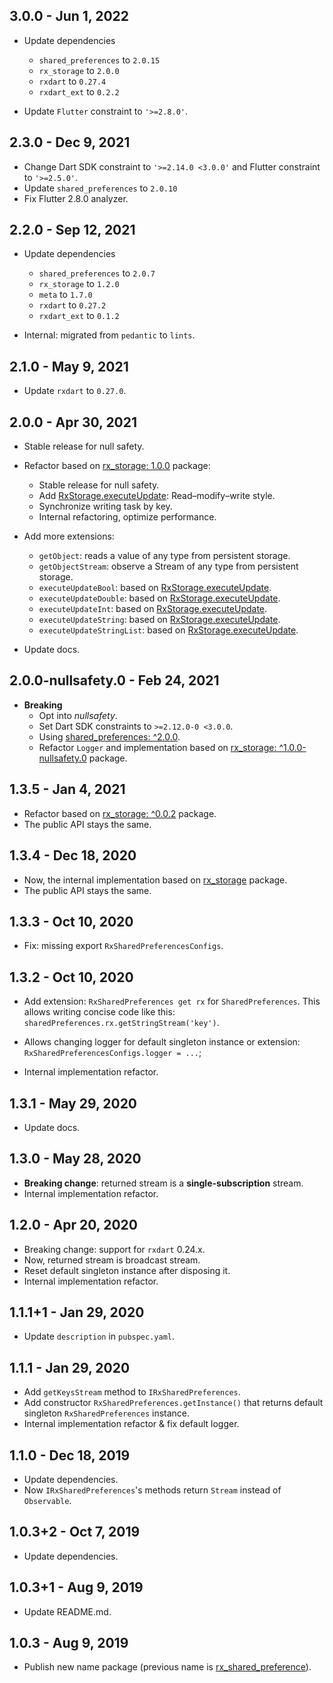 ## 3.0.0 - Jun 1, 2022

-   Update dependencies
    -   `shared_preferences` to `2.0.15`
    -   `rx_storage` to `2.0.0`
    -   `rxdart` to `0.27.4`
    -   `rxdart_ext` to `0.2.2`

-   Update `Flutter` constraint to `'>=2.8.0'`.

## 2.3.0 - Dec 9, 2021

-   Change Dart SDK constraint to `'>=2.14.0 <3.0.0'` and Flutter constraint to `'>=2.5.0'`.
-   Update `shared_preferences` to `2.0.10`
-   Fix Flutter 2.8.0 analyzer.

## 2.2.0 - Sep 12, 2021

-   Update dependencies
    -   `shared_preferences` to `2.0.7`
    -   `rx_storage` to `1.2.0`
    -   `meta` to `1.7.0`
    -   `rxdart` to `0.27.2`
    -   `rxdart_ext` to `0.1.2`

-   Internal: migrated from `pedantic` to `lints`.

## 2.1.0 - May 9, 2021

-   Update `rxdart` to `0.27.0`.

## 2.0.0 - Apr 30, 2021

-   Stable release for null safety.

-   Refactor based on [rx_storage: 1.0.0](https://pub.dev/packages/rx_storage/versions/1.0.0) package:
    -   Stable release for null safety.
    -   Add [RxStorage.executeUpdate](https://pub.dev/documentation/rx_storage/latest/rx_storage/RxStorage/executeUpdate.html): Read–modify–write style.
    -   Synchronize writing task by key.
    -   Internal refactoring, optimize performance.

-   Add more extensions:
    -   `getObject`: reads a value of any type from persistent storage.
    -   `getObjectStream`: observe a Stream of any type from persistent storage.
    -   `executeUpdateBool`: based on [RxStorage.executeUpdate](https://pub.dev/documentation/rx_storage/latest/rx_storage/RxStorage/executeUpdate.html).
    -   `executeUpdateDouble`: based on [RxStorage.executeUpdate](https://pub.dev/documentation/rx_storage/latest/rx_storage/RxStorage/executeUpdate.html).
    -   `executeUpdateInt`: based on [RxStorage.executeUpdate](https://pub.dev/documentation/rx_storage/latest/rx_storage/RxStorage/executeUpdate.html).
    -   `executeUpdateString`: based on [RxStorage.executeUpdate](https://pub.dev/documentation/rx_storage/latest/rx_storage/RxStorage/executeUpdate.html).
    -   `executeUpdateStringList`: based on [RxStorage.executeUpdate](https://pub.dev/documentation/rx_storage/latest/rx_storage/RxStorage/executeUpdate.html).

-   Update docs.

## 2.0.0-nullsafety.0 - Feb 24, 2021

-   **Breaking**
    -   Opt into _nullsafety_.
    -   Set Dart SDK constraints to `>=2.12.0-0 <3.0.0`.
    -   Using [shared_preferences: ^2.0.0](https://pub.dev/packages/shared_preferences/versions/2.0.0).
    -   Refactor `Logger` and implementation based on [rx_storage: ^1.0.0-nullsafety.0](https://pub.dev/packages/rx_storage/versions/1.0.0-nullsafety.0) package.

## 1.3.5 - Jan 4, 2021

-   Refactor based on [rx_storage: ^0.0.2](https://pub.dev/packages/rx_storage/versions/0.0.2) package.
-   The public API stays the same.

## 1.3.4 - Dec 18, 2020

-   Now, the internal implementation based on [rx_storage](https://pub.dev/packages/rx_storage/versions/0.0.1) package.
-   The public API stays the same.

## 1.3.3 - Oct 10, 2020

-   Fix: missing export `RxSharedPreferencesConfigs`.

## 1.3.2 - Oct 10, 2020

-   Add extension: `RxSharedPreferences get rx` for `SharedPreferences`.
    This allows writing concise code like this: `sharedPreferences.rx.getStringStream('key')`.

-   Allows changing logger for default singleton instance or extension: `RxSharedPreferencesConfigs.logger = ...`;

-   Internal implementation refactor.

## 1.3.1 - May 29, 2020

-   Update docs.

## 1.3.0 - May 28, 2020

-   **Breaking change**: returned stream is a **single-subscription** stream.
-   Internal implementation refactor.

## 1.2.0 - Apr 20, 2020

-   Breaking change: support for `rxdart` 0.24.x.
-   Now, returned stream is broadcast stream.
-   Reset default singleton instance after disposing it.
-   Internal implementation refactor.

## 1.1.1+1 - Jan 29, 2020

-   Update `description` in `pubspec.yaml`.

## 1.1.1 - Jan 29, 2020

-   Add `getKeysStream` method to `IRxSharedPreferences`.
-   Add constructor `RxSharedPreferences.getInstance()` that returns default singleton `RxSharedPreferences` instance.
-   Internal implementation refactor & fix default logger.

## 1.1.0 - Dec 18, 2019

-   Update dependencies.
-   Now `IRxSharedPreferences`'s methods return `Stream` instead of `Observable`.

## 1.0.3+2 - Oct 7, 2019

-   Update dependencies.

## 1.0.3+1 - Aug 9, 2019

-   Update README.md.

## 1.0.3 - Aug 9, 2019

-   Publish new name package (previous name is [rx_shared_preference](https://pub.dev/packages/rx_shared_preference)).
